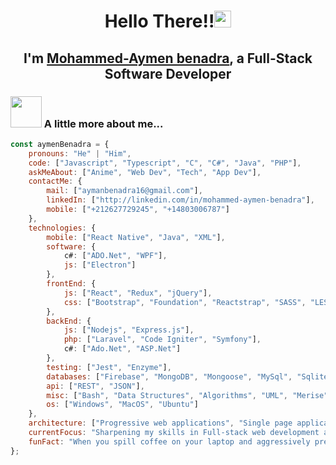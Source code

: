 <h1 align="center">Hello There!!<img src="https://user-images.githubusercontent.com/5679180/79618120-0daffb80-80be-11ea-819e-d2b0fa904d07.gif" width="27px"> </h1>
<h2 align="center">I'm <a href="https://aymenBenadra.github.io">Mohammed-Aymen benadra</a>, a Full-Stack Software Developer</h2>
<!--
<p align="center">
  <a href="https://github.com/aymenBenadra"><img src="https://github-readme-stats.vercel.app/api?username=aymenBenadra&hide_border=true&show_icons=true" alt="Mohammed-Aymen Benadra's github stats"></a>
</p>
-->


### <img src="https://media.giphy.com/media/VgCDAzcKvsR6OM0uWg/giphy.gif" width="50"> A little more about me...  
<!--<img align='right' src="https://media.giphy.com/media/fAcQ7d1Hnx2XlY6SMe/giphy.gif" width="250" style="z-index:20; position: absolute;">-->

```javascript
const aymenBenadra = {
    pronouns: "He" | "Him",
    code: ["Javascript", "Typescript", "C", "C#", "Java", "PHP"],
    askMeAbout: ["Anime", "Web Dev", "Tech", "App Dev"],
    contactMe: {
        mail: ["aymanbenadra16@gmail.com"],
        linkedIn: ["http://linkedin.com/in/mohammed-aymen-benadra"],
        mobile: ["+212627729245", "+14803006787"]
    },
    technologies: {
        mobile: ["React Native", "Java", "XML"],
        software: {
            c#: ["ADO.Net", "WPF"],
            js: ["Electron"]
        },
        frontEnd: {
            js: ["React", "Redux", "jQuery"],
            css: ["Bootstrap", "Foundation", "Reactstrap", "SASS", "LESS"]
        },
        backEnd: {
            js: ["Nodejs", "Express.js"],
            php: ["Laravel", "Code Igniter", "Symfony"],
            c#: ["Ado.Net", "ASP.Net"]
        },
        testing: ["Jest", "Enzyme"],
        databases: ["Firebase", "MongoDB", "Mongoose", "MySql", "Sqlite", "SqlServer"],
        api: ["REST", "JSON"],
        misc: ["Bash", "Data Structures", "Algorithms", "UML", "Merise", "EJS", "Git", "Github", "Entity Framework"],
        os: ["Windows", "MacOS", "Ubuntu"]
    },
    architecture: ["Progressive web applications", "Single page applications", "MVC Architecture", "Event-Driven Architecture"],
    currentFocus: "Sharpening my skills in Full-stack web development and testing",
    funFact: "When you spill coffee on your laptop and aggressively press Ctrl+Z to undo the error (true story -_- )"
};
```
